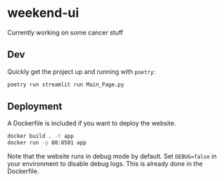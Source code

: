 # weekend-ui
Currently working on some cancer stuff

## Dev

Quickly get the project up and running with `poetry`:
```bash
poetry run streamlit run Main_Page.py
```

## Deployment

A Dockerfile is included if you want to deploy the website.

```bash
docker build . -t app
docker run -p 80:8501 app
```

Note that the website runs in debug mode by default.
Set `DEBUG=false` in your environment to disable debug logs.
This is already done in the Dockerfile.

